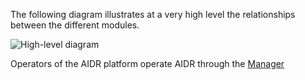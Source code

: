 The following diagram illustrates at a very high level the relationships between the different modules.

![High-level diagram](http://i.imgur.com/bEf5ErD.png)

Operators of the AIDR platform operate AIDR through the [Manager](aidr-manager)